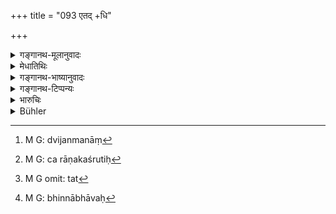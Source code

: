 +++
title = "093 एतद् +धि"

+++

<details><summary>गङ्गानथ-मूलानुवादः</summary>

This represents the fulfilment of the object of one’s existence, specially for the Brāhmaṇa; it is only when he has attained this, and not otherwise, that the twice-born man has accomplished his purpose.—(93)
</details>

<details><summary>मेधातिथिः</summary>

**द्विजो**[^२४७] **भवति** क्षत्रियवैश्ययोर् अप्य् आत्मज्ञाने ऽधिकारं दर्शयति । यथा चारण्यककश्रुतिः[^२४८] । **ब्राःमणस्य विशेषतः** इति । "वेदाभ्यासे" (म्ध् १२.९२) इति संबन्धनीयम् । आत्मज्ञेन समत्वेनाभ्यासासितेनैव संभवतः । यद् आत्मज्ञानं **प्राप्य कृतकृत्यो द्विजो भवति** पुरुषार्थ एतावता समाप्यते । न हि मोक्षाद् अपरः पुरुषार्थो ऽस्तीति ॥ १२.९३ ॥


[^२४८]:
     M G: ca rāṇakaśrutiḥ


[^२४७]:
     M G: dvijanmanāṃ

_<u>ननु</u> च यद् उक्तं सर्वात्मैकत्वेनायं पश्येत् तत्_[^२४९]_ प्रत्यक्षविरुद्धम् इव, प्रत्यक्षेण हि भिन्नो भावः_[^२५०]_ प्रतिभाति । तेन कथम् एकत्वेन ग्राह्यः । अनारभ्य स्वार्थ उपदिष्टः स्यात् । कथं भिन्नम् अभिन्नं द्रष्टुं शक्यम् । न हि खरो गौर् इव बुद्ध्या ग्रहीतुं शक्यः । इन्द्रियदोषेणान्यत्रावभासरूपया प्रतीयते शुक्तिकादौ रजताकारतया, न तूपदेशतः । यो ह्य् उपदिशेत् तं हस्तिनं प्रतिपद्यते । नासौ वचनफलम् अञ्जसाश्नुवीत । अत आह ।_


[^२५०]:
     M G: bhinnābhāvaḥ


[^२४९]:
     M G omit: tat
</details>

<details><summary>गङ्गानथ-भाष्यानुवादः</summary>

‘*The twice-born*.’—This implies that the Kṣatriya and the Vaiśya also
are entitled to the knowledge of Self; as has been made clear by Vedic
texts of the *Āraṇyakas*.

‘*Specially for the Brāhmaṇa*.’—This has to be taken as referring
particularly to the ‘Study of the Veda’; since to the ‘Knowledge of
Self’ are twice-born persons equally entitled.

Having attained this ‘knowledge of the Self’ the man ‘*has accomplished
his purpose*’;—that is, all his ends are fulfilled; there being no
higher end than Liberation.

“What has been said regarding the necessity of looking on all things as
the One Self appears to be contrary to perceptible facts. What we
perceive directly *is diversiy* (*diversity*?). How can this be
perceived as *one*? Any teaching regarding this would be setting forth a
purpose that cannot be fulfilled. What is diverse, how can that be
looked upon *as one*? The *ass* can never be looked upon as the *cow*.
It is only when the perceiving organ is deranged that one perceives a
thing as what it is not,—as we find when the shell is mistaken for
silver; and certainly no such wrong conception forms the subject of a
teaching. One who could propound such a teaching would be looked upon as
most foolish, and his words would bear no fruit at all”

It is in view of this that we have the next verse.—(93)
</details>

<details><summary>गङ्गानथ-टिप्पन्यः</summary>

‘*Kṛtakṛtyaḥ* ‘All whose ends have been accomplished’ (Medhātithi);—who
has done all he ought to do’ (Govindarāja).
</details>

<details><summary>भारुचिः</summary>

> **एतद् धि जन्मसामग्र्यं ब्राह्मणस्य विशेषतः ।**

विशेषत इति वचनान् न तथा क्षत्रियवैश्ययोः ।

> **प्राप्यैतत् कृतकृत्यो हि द्विजो भवति नान्यथा  ॥ १२.९३ ॥**

वेदाभ्यासादीनां षण्णां कर्मणां वैदिकानाम् अधिकृतानां स्तुत्युपसंहारश्लोको ऽयम् ॥ १२.९३ ॥
</details>

<details><summary>Bühler</summary>

093	For that secures the attainment of the object of existence, especially in the case of a Brahmana, because by attaining that, not otherwise, a twice-born man has gained all his ends.
</details>
